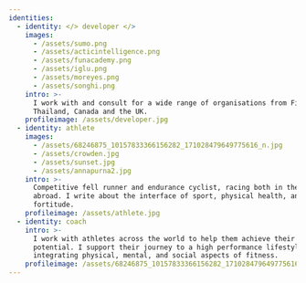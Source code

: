 ```yaml
---
identities:
  - identity: </> developer </>
    images:
      - /assets/sumo.png
      - /assets/acticintelligence.png
      - /assets/funacademy.png
      - /assets/iglu.png
      - /assets/moreyes.png
      - /assets/songhi.png
    intro: >-
      I work with and consult for a wide range of organisations from Finland,
      Thailand, Canada and the UK.
    profileimage: /assets/developer.jpg
  - identity: athlete
    images:
      - /assets/68246875_10157833366156282_171028479649775616_n.jpg
      - /assets/crowden.jpg
      - /assets/sunset.jpg
      - /assets/annapurna2.jpg
    intro: >-
      Competitive fell runner and endurance cyclist, racing both in the UK and
      abroad. I write about the interface of sport, physical health, and mental
      fortitude.
    profileimage: /assets/athlete.jpg
  - identity: coach
    intro: >-
      I work with athletes across the world to help them achieve their full
      potential. I support their journey to a high performance lifestyle,
      integrating physical, mental, and social aspects of fitness.
    profileimage: /assets/68246875_10157833366156282_171028479649775616_n.jpg
---
```


